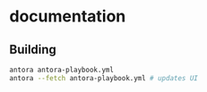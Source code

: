 # documentation


## Building

``` sh
antora antora-playbook.yml
antora --fetch antora-playbook.yml # updates UI
```
